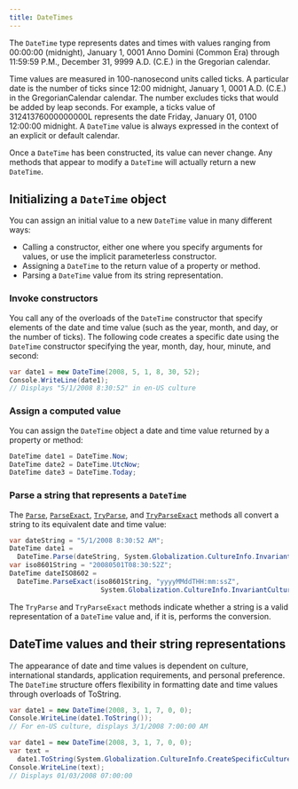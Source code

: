 ```yaml
---
title: DateTimes
---
```


The `DateTime` type represents dates and times with values ranging from 00:00:00 (midnight), January 1, 0001 Anno Domini (Common Era) through 11:59:59 P.M., December 31, 9999 A.D. (C.E.) in the Gregorian calendar.

Time values are measured in 100-nanosecond units called ticks. A particular date is the number of ticks since 12:00 midnight, January 1, 0001 A.D. (C.E.) in the GregorianCalendar calendar. The number excludes ticks that would be added by leap seconds. For example, a ticks value of 31241376000000000L represents the date Friday, January 01, 0100 12:00:00 midnight. A `DateTime` value is always expressed in the context of an explicit or default calendar.

Once a `DateTime` has been constructed, its value can never change. Any methods that appear to modify a `DateTime` will actually return a new `DateTime`.

## Initializing a `DateTime` object

You can assign an initial value to a new `DateTime` value in many different ways:

- Calling a constructor, either one where you specify arguments for values, or use the implicit parameterless constructor.
- Assigning a `DateTime` to the return value of a property or method.
- Parsing a `DateTime` value from its string representation.

### Invoke constructors

You call any of the overloads of the `DateTime` constructor that specify elements of the date and time value (such as the year, month, and day, or the number of ticks). The following code creates a specific date using the `DateTime` constructor specifying the year, month, day, hour, minute, and second:

```csharp
var date1 = new DateTime(2008, 5, 1, 8, 30, 52);
Console.WriteLine(date1);
// Displays "5/1/2008 8:30:52" in en-US culture
```

### Assign a computed value

You can assign the `DateTime` object a date and time value returned by a property or method:

```csharp
DateTime date1 = DateTime.Now;
DateTime date2 = DateTime.UtcNow;
DateTime date3 = DateTime.Today;
```

### Parse a string that represents a `DateTime`

The [`Parse`](https://learn.microsoft.com/en-us/dotnet/api/system.datetime.parse?view=net-8.0), [`ParseExact`](https://learn.microsoft.com/en-us/dotnet/api/system.datetime.parseexact?view=net-8.0), [`TryParse`](https://learn.microsoft.com/en-us/dotnet/api/system.datetime.tryparseexact?view=net-8.0), and [`TryParseExact`](https://learn.microsoft.com/en-us/dotnet/api/system.datetime.tryparseexact?view=net-8.0) methods all convert a string to its equivalent date and time value:

```csharp
var dateString = "5/1/2008 8:30:52 AM";
DateTime date1 =
  DateTime.Parse(dateString, System.Globalization.CultureInfo.InvariantCulture);
var iso8601String = "20080501T08:30:52Z";
DateTime dateISO8602 =
  DateTime.ParseExact(iso8601String, "yyyyMMddTHH:mm:ssZ",
                       System.Globalization.CultureInfo.InvariantCulture);
```

The `TryParse` and `TryParseExact` methods indicate whether a string is a valid representation of a `DateTime` value and, if it is, performs the conversion.

## DateTime values and their string representations

The appearance of date and time values is dependent on culture, international standards, application requirements, and personal preference. The `DateTime` structure offers flexibility in formatting date and time values through overloads of ToString.

```csharp
var date1 = new DateTime(2008, 3, 1, 7, 0, 0);
Console.WriteLine(date1.ToString());
// For en-US culture, displays 3/1/2008 7:00:00 AM
```

```csharp
var date1 = new DateTime(2008, 3, 1, 7, 0, 0);
var text =
  date1.ToString(System.Globalization.CultureInfo.CreateSpecificCulture("fr-FR"));
Console.WriteLine(text);
// Displays 01/03/2008 07:00:00
```

